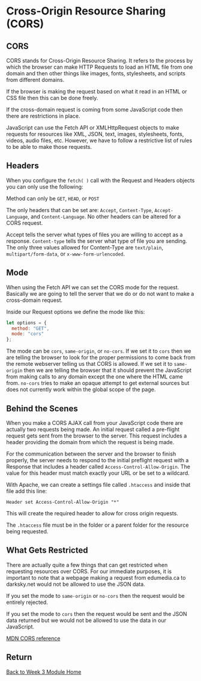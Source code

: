 # Cross-Origin Resource Sharing (CORS)

## CORS

CORS stands for Cross-Origin Resource Sharing. It refers to the process by which the browser can make HTTP Requests to load an HTML file from one domain and then other things like images, fonts, stylesheets, and scripts from different domains.

If the browser is making the request based on what it read in an HTML or CSS file then this can be done freely.

If the cross-domain request is coming from some JavaScript code then there are restrictions in place.

JavaScript can use the Fetch API or XMLHttpRequest objects to make requests for resources like XML, JSON, text, images, stylesheets, fonts, videos, audio files, etc. However, we have to follow a restrictive list of rules to be able to make those requests.

## Headers

When you configure the `fetch( )` call with the Request and Headers objects you can only use the following:

Method can only be `GET`, `HEAD`, or `POST`

The only headers that can be set are: `Accept`, `Content-Type`, `Accept-Language`, and `Content-Language`. No other headers can be altered for a CORS request.

Accept tells the server what types of files you are willing to accept as a response. `Content-type` tells the server what type of file you are sending. The only three values allowed for Content-Type are `text/plain`, `multipart/form-data`, or `x-www-form-urlencoded`.

## Mode

When using the Fetch API we can set the CORS mode for the request. Basically we are going to tell the server that we do or do not want to make a cross-domain request.

Inside our Request options we define the mode like this:

```js
let options = {
  method: "GET",
  mode: "cors"
};
```

The mode can be `cors`, `same-origin`, or `no-cors`. If we set it to `cors` then we are telling the browser to look for the proper permissions to come back from the remote webserver telling us that CORS is allowed. If we set it to `same-origin` then we are telling the browser that it should prevent the JavaScript from making calls to any domain except the one where the HTML came from. `no-cors` tries to make an opaque attempt to get external sources but does not currently work within the global scope of the page.

## Behind the Scenes

When you make a CORS AJAX call from your JavaScript code there are actually two requests being made. An initial request called a pre-flight request gets sent from the browser to the server. This request includes a header providing the domain from which the request is being made.

For the communication between the server and the browser to finish properly, the server needs to respond to the initial preflight request with a Response that includes a header called `Access-Control-Allow-Origin`. The value for this header must match exactly your URL or be set to a wildcard.

With Apache, we can create a settings file called `.htaccess` and inside that file add this line:

```
Header set Access-Control-Allow-Origin "*"
```

This will create the required header to allow for cross origin requests.

The `.htaccess` file must be in the folder or a parent folder for the resource being requested.

## What Gets Restricted

There are actually quite a few things that can get restricted when requesting resources over CORS. For our immediate purposes, it is important to note that a webpage making a request from edumedia.ca to darksky.net would not be allowed to use the JSON data.

If you set the mode to `same-origin` or `no-cors` then the request would be entirely rejected.

If you set the mode to `cors` then the request would be sent and the JSON data returned but we would not be allowed to use the data in our JavaScript.

[MDN CORS reference](https://developer.mozilla.org/en-US/docs/Web/HTTP/Access_control_CORS)

## Return

[Back to Week 3 Module Home](./README.md)
